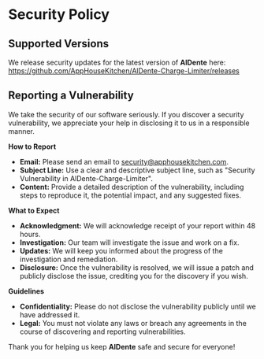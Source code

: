 # Security Policy

## Supported Versions

We release security updates for the latest version of **AlDente** here: https://github.com/AppHouseKitchen/AlDente-Charge-Limiter/releases

## Reporting a Vulnerability

We take the security of our software seriously. If you discover a security vulnerability, we appreciate your help in disclosing it to us in a responsible manner.

**How to Report**

- **Email:** Please send an email to [security@apphousekitchen.com](mailto:security@apphousekitchen.com).
- **Subject Line:** Use a clear and descriptive subject line, such as "Security Vulnerability in AlDente-Charge-Limiter".
- **Content:** Provide a detailed description of the vulnerability, including steps to reproduce it, the potential impact, and any suggested fixes.

**What to Expect**

- **Acknowledgment:** We will acknowledge receipt of your report within 48 hours.
- **Investigation:** Our team will investigate the issue and work on a fix.
- **Updates:** We will keep you informed about the progress of the investigation and remediation.
- **Disclosure:** Once the vulnerability is resolved, we will issue a patch and publicly disclose the issue, crediting you for the discovery if you wish.

**Guidelines**

- **Confidentiality:** Please do not disclose the vulnerability publicly until we have addressed it.
- **Legal:** You must not violate any laws or breach any agreements in the course of discovering and reporting vulnerabilities.

Thank you for helping us keep **AlDente** safe and secure for everyone!
